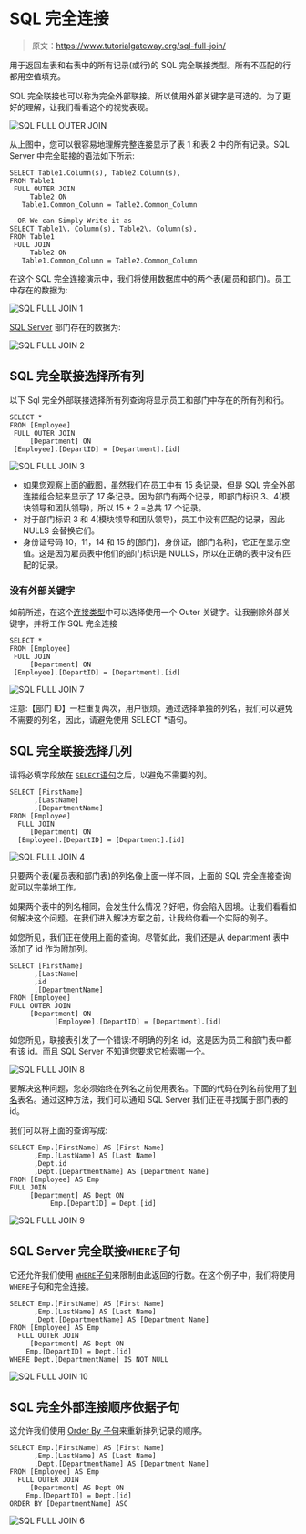 # SQL 完全连接

> 原文：<https://www.tutorialgateway.org/sql-full-join/>

用于返回左表和右表中的所有记录(或行)的 SQL 完全联接类型。所有不匹配的行都用空值填充。

SQL 完全联接也可以称为完全外部联接。所以使用外部关键字是可选的。为了更好的理解，让我们看看这个的视觉表现。

![SQL FULL OUTER JOIN](img/7e79b6c42e1e2838855aa125b4a69de0.png)

从上图中，您可以很容易地理解完整连接显示了表 1 和表 2 中的所有记录。SQL Server 中完全联接的语法如下所示:

```
SELECT Table1.Column(s), Table2.Column(s),
FROM Table1
 FULL OUTER JOIN
     Table2 ON
   Table1.Common_Column = Table2.Common_Column

--OR We can Simply Write it as
SELECT Table1\. Column(s), Table2\. Column(s),
FROM Table1
 FULL JOIN
     Table2 ON
   Table1.Common_Column = Table2.Common_Column
```

在这个 SQL 完全连接演示中，我们将使用数据库中的两个表(雇员和部门)。员工中存在的数据为:

![SQL FULL JOIN 1](img/0818dbcbb8a8dbe7dd9cff0fa2bed373.png)

[SQL Server](https://www.tutorialgateway.org/sql/) 部门存在的数据为:

![SQL FULL JOIN 2](img/aff47d2ce5cff6a22067a68da5303b1c.png)

## SQL 完全联接选择所有列

以下 Sql 完全外部联接选择所有列查询将显示员工和部门中存在的所有列和行。

```
SELECT *
FROM [Employee]
 FULL OUTER JOIN
     [Department] ON
 [Employee].[DepartID] = [Department].[id]
```

![SQL FULL JOIN 3](img/c0a56ad7b6954238202b5052ec93747c.png)

*   如果您观察上面的截图，虽然我们在员工中有 15 条记录，但是 SQL 完全外部连接组合起来显示了 17 条记录。因为部门有两个记录，即部门标识 3、4(模块领导和团队领导)，所以 15 + 2 =总共 17 个记录。
*   对于部门标识 3 和 4(模块领导和团队领导)，员工中没有匹配的记录，因此 NULLS 会替换它们。
*   身份证号码 10，11，14 和 15 的[部门]，身份证，[部门名称]，它正在显示空值。这是因为雇员表中他们的部门标识是 NULLS，所以在正确的表中没有匹配的记录。

### 没有外部关键字

如前所述，在这个[连接类型](https://www.tutorialgateway.org/sql-joins/)中可以选择使用一个 Outer 关键字。让我删除外部关键字，并将工作 SQL 完全连接

```
SELECT *
FROM [Employee]
 FULL JOIN
     [Department] ON
 [Employee].[DepartID] = [Department].[id]
```

![SQL FULL JOIN 7](img/a0e8be091d20bb570e98fb24c5bbd762.png)

注意:【部门 ID】一栏重复两次，用户很烦。通过选择单独的列名，我们可以避免不需要的列名，因此，请避免使用 SELECT *语句。

## SQL 完全联接选择几列

请将必填字段放在 [`SELECT`语句](https://www.tutorialgateway.org/sql-select-statement/)之后，以避免不需要的列。

```
SELECT [FirstName]
      ,[LastName]
      ,[DepartmentName]
FROM [Employee]
  FULL JOIN
     [Department] ON
  [Employee].[DepartID] = [Department].[id]

```

![SQL FULL JOIN 4](img/cc2908dfd66d8e3c053230e3a7b9f300.png)

只要两个表(雇员表和部门表)的列名像上面一样不同，上面的 SQL 完全连接查询就可以完美地工作。

如果两个表中的列名相同，会发生什么情况？好吧，你会陷入困境。让我们看看如何解决这个问题。在我们进入解决方案之前，让我给你看一个实际的例子。

如您所见，我们正在使用上面的查询。尽管如此，我们还是从 department 表中添加了 id 作为附加列。

```
SELECT [FirstName]
      ,[LastName]
      ,id
      ,[DepartmentName]
FROM [Employee]
FULL OUTER JOIN
     [Department] ON
           [Employee].[DepartID] = [Department].[id]
```

如您所见，联接表引发了一个错误:不明确的列名 id。这是因为员工和部门表中都有该 id。而且 SQL Server 不知道您要求它检索哪一个。

![SQL FULL JOIN 8](img/70d1fff9e100d32a682cf51e74bb8852.png)

要解决这种问题，您必须始终在列名之前使用表名。下面的代码在列名前使用了[别名](https://www.tutorialgateway.org/sql-alias/)表名。通过这种方法，我们可以通知 SQL Server 我们正在寻找属于部门表的 id。

我们可以将上面的查询写成:

```
SELECT Emp.[FirstName] AS [First Name]
      ,Emp.[LastName] AS [Last Name]
	  ,Dept.id 
      ,Dept.[DepartmentName] AS [Department Name]
FROM [Employee] AS Emp
FULL JOIN
     [Department] AS Dept ON
          Emp.[DepartID] = Dept.[id]
```

![SQL FULL JOIN 9](img/43c25a4a66ea2094c9a5844c2464b8da.png)

## SQL Server 完全联接`WHERE`子句

它还允许我们使用 [`WHERE`子句](https://www.tutorialgateway.org/sql-where-clause/)来限制由此返回的行数。在这个例子中，我们将使用`WHERE`子句和完全连接。

```
SELECT Emp.[FirstName] AS [First Name]
      ,Emp.[LastName] AS [Last Name]
      ,Dept.[DepartmentName] AS [Department Name]
FROM [Employee] AS Emp
  FULL OUTER JOIN
     [Department] AS Dept ON
    Emp.[DepartID] = Dept.[id]
WHERE Dept.[DepartmentName] IS NOT NULL
```

![SQL FULL JOIN 10](img/028c063b604a935713c7a0dded4809c3.png)

## SQL 完全外部连接顺序依据子句

这允许我们使用 [Order By 子句](https://www.tutorialgateway.org/sql-order-by-clause/)来重新排列记录的顺序。

```
SELECT Emp.[FirstName] AS [First Name]
      ,Emp.[LastName] AS [Last Name]
      ,Dept.[DepartmentName] AS [Department Name]
FROM [Employee] AS Emp
  FULL OUTER JOIN
     [Department] AS Dept ON
    Emp.[DepartID] = Dept.[id]
ORDER BY [DepartmentName] ASC
```

![SQL FULL JOIN 6](img/a7b95a9ae3eabff13ccf6e57d89017e2.png)
